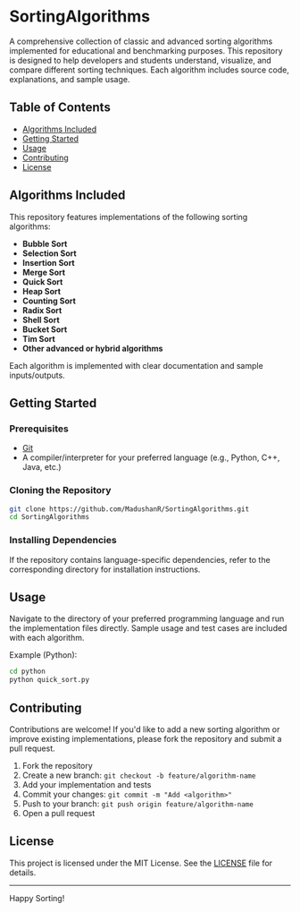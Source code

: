 # SortingAlgorithms

A comprehensive collection of classic and advanced sorting algorithms implemented for educational and benchmarking purposes. This repository is designed to help developers and students understand, visualize, and compare different sorting techniques. Each algorithm includes source code, explanations, and sample usage.

## Table of Contents

- [Algorithms Included](#algorithms-included)
- [Getting Started](#getting-started)
- [Usage](#usage)
- [Contributing](#contributing)
- [License](#license)

## Algorithms Included

This repository features implementations of the following sorting algorithms:

- **Bubble Sort**
- **Selection Sort**
- **Insertion Sort**
- **Merge Sort**
- **Quick Sort**
- **Heap Sort**
- **Counting Sort**
- **Radix Sort**
- **Shell Sort**
- **Bucket Sort**
- **Tim Sort**
- **Other advanced or hybrid algorithms**

Each algorithm is implemented with clear documentation and sample inputs/outputs.

## Getting Started

### Prerequisites

- [Git](https://git-scm.com/)
- A compiler/interpreter for your preferred language (e.g., Python, C++, Java, etc.)

### Cloning the Repository

```sh
git clone https://github.com/MadushanR/SortingAlgorithms.git
cd SortingAlgorithms
```

### Installing Dependencies

If the repository contains language-specific dependencies, refer to the corresponding directory for installation instructions.

## Usage

Navigate to the directory of your preferred programming language and run the implementation files directly. Sample usage and test cases are included with each algorithm.

Example (Python):

```sh
cd python
python quick_sort.py
```

## Contributing

Contributions are welcome! If you'd like to add a new sorting algorithm or improve existing implementations, please fork the repository and submit a pull request.

1. Fork the repository
2. Create a new branch: `git checkout -b feature/algorithm-name`
3. Add your implementation and tests
4. Commit your changes: `git commit -m "Add <algorithm>"`
5. Push to your branch: `git push origin feature/algorithm-name`
6. Open a pull request

## License

This project is licensed under the MIT License. See the [LICENSE](LICENSE) file for details.

---

Happy Sorting!
